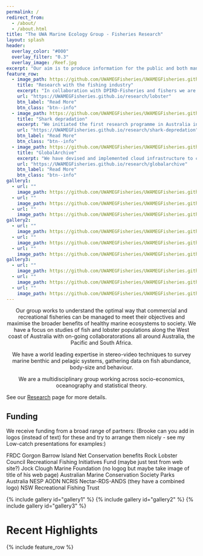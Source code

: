 ```yaml
---
permalink: /
redirect_from:
  - /about/
  - /about.html
title: "The UWA Marine Ecology Group - Fisheries Research"
layout: splash
header:
  overlay_color: "#000"
  overlay_filter: "0.3"
  overlay_image: /Reef.jpg
excerpt: "Our aim is to produce information for the public and both managers and decision makers to understand how marine ecosystems can be managed for the benefit of all."
feature_row:
  - image_path: https://github.com/UWAMEGFisheries/UWAMEGFisheries.github.io/blob/master/images/RHLobster.png?raw=true
    title: "Research with the fishing industry"
    excerpt: "In collaboration with DPIRD-Fisheries and fishers we are investigating low-catch rates within nursery areas at the centre of the fishery"
    url: "https://UWAMEGFisheries.github.io/research/lobster"
    btn_label: "Read More"
    btn_class: "btn--info"
  - image_path: https://github.com/UWAMEGFisheries/UWAMEGFisheries.github.io/blob/master/images/RHInterview.png?raw=true
    title: "Shark depradation"
    excerpt: "We initiated the first research programme in Australia into shark depredation in a recreational fishery"
    url: "https://UWAMEGFisheries.github.io/research/shark-depredation"
    btn_label: "Read More"
    btn_class: "btn--info"
  - image_path: https://github.com/UWAMEGFisheries/UWAMEGFisheries.github.io/blob/master/images/RHGlobalarchive.png?raw=true
    title: "GlobalArchive"
    excerpt: "We have devised and implemented cloud infrastructure to collate and synthesise global marine ecological data"
    url: "https://UWAMEGFisheries.github.io/research/globalarchive"
    btn_label: "Read More"
    btn_class: "btn--info"
gallery1:
  - url: ""
    image_path: https://github.com/UWAMEGFisheries/UWAMEGFisheries.github.io/blob/master/images/logos/logo_RFIF.png?raw=true
  - url: ""
    image_path: https://github.com/UWAMEGFisheries/UWAMEGFisheries.github.io/blob/master/images/logos/logo_WRLC.png?raw=true
  - url: ""
    image_path: https://github.com/UWAMEGFisheries/UWAMEGFisheries.github.io/blob/master/images/logos/logo_NCRIS.png?raw=true
gallery2:
  - url: ""
    image_path: https://github.com/UWAMEGFisheries/UWAMEGFisheries.github.io/blob/master/images/logos/logo_PA.jpg?raw=true
  - url: ""
    image_path: https://github.com/UWAMEGFisheries/UWAMEGFisheries.github.io/blob/master/images/logos/logo_NESP.png?raw=true
  - url: ""
    image_path: https://github.com/UWAMEGFisheries/UWAMEGFisheries.github.io/blob/master/images/logos/logo_NCRIS.jpg?raw=true
gallery3:
  - url: ""
    image_path: https://github.com/UWAMEGFisheries/UWAMEGFisheries.github.io/blob/master/images/logos/logo_AMCS.jpg?raw=true
  - url: ""
    image_path: https://github.com/UWAMEGFisheries/UWAMEGFisheries.github.io/blob/master/images/logos/logo_AODN.png?raw=true
  - url: ""
    image_path: https://github.com/UWAMEGFisheries/UWAMEGFisheries.github.io/blob/master/images/logos/logo_RFT.jpg?raw=true
---
```


<p><center>Our group works to understand the optimal way that commercial and recreational fisheries can be managed to meet their objectives and maximise the broader benefits of healthy marine ecosystems to society. We have a focus on studies of fish and lobster populations along the West coast of Australia with on-going collaboratorations all around Australia, the Pacific and South Africa.</center></p> 

<p><center>We have a world leading expertise in stereo-video techniques to survey marine benthic and pelagic systems, gathering data on fish abundance, body-size and behaviour.</center></p> 

<p><center>We are a multidisciplinary group working across socio-economics, oceanography and statistical theory.</center></p>

See our [Research](https://uwamegfisheries.github.io/research/ "Research") page for more details.


## Funding
We receive funding from a broad range of partners:
(Brooke can you add in logos (instead of text) for these and try to arrange them nicely - see my Low-catch presentations for examples:)

FRDC
Gorgon Barrow Island Net Conservation benefits
Rock Lobster Council
Recreational Fishing Initiatives Fund (maybe just test from web site?)
Jock Clough Marine Foundation (no logog but maybe take image of title of his web page)
Australian Marine Conservation Society
Parks Australia
NESP
AODN
NCRIS
Nectar-RDS-ANDS (they have a combined logo)
NSW Recreational Fishing Trust

{% include gallery id="gallery1" %}
{% include gallery id="gallery2" %}
{% include gallery id="gallery3" %}




<h1 class="aboutPhil">Recent Highlights</h1>
{% include feature_row %}

